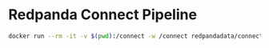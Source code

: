 # Redpanda Connect Pipeline

```bash
docker run --rm -it -v $(pwd):/connect -w /connect redpandadata/connect:4.68 run
```
